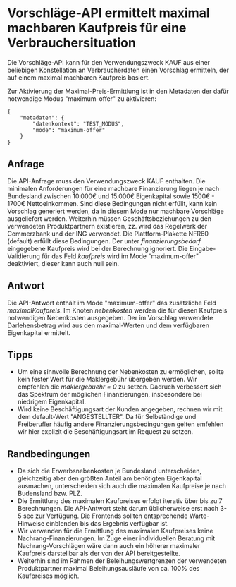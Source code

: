 # Vorschläge-API ermittelt maximal machbaren Kaufpreis für eine Verbrauchersituation

Die Vorschläge-API kann für den Verwendungszweck KAUF aus einer beliebigen Konstellation an Verbraucherdaten einen Vorschlag ermitteln, der auf einem maximal machbaren Kaufpreis basiert. 

Zur Aktivierung der Maximal-Preis-Ermittlung ist in den Metadaten der dafür notwendige Modus "maximum-offer" zu aktivieren:

```
{
    "metadaten": {
        "datenkontext": "TEST_MODUS",
        "mode": "maximum-offer"
    }
}
```

## Anfrage

Die API-Anfrage muss den Verwendungszweck KAUF enthalten. Die minimalen Anforderungen für eine machbare Finanzierung liegen je nach Bundesland zwischen 10.000€ und 15.000€ Eigenkapital sowie 1500€ - 1700€ Nettoeinkommen. Sind diese Bedingungen nicht erfüllt, kann kein Vorschlag generiert werden, da in diesem Mode nur machbare Vorschläge ausgeliefert werden. Weiterhin müssen Geschäftsbeziehungen zu den verwendeten Produktpartnern existieren, zz. wird das Regelwerk der Commerzbank und der ING verwendet. Die Plattform-Plakette NFR60 (default) erfüllt diese Bedingungen. Der unter _finanzierungsbedarf_ eingegebene Kaufpreis wird bei der Berechnung ignoriert. Die Eingabe-Validierung für das Feld _kaufpreis_ wird im Mode "maximum-offer" deaktiviert, dieser kann auch null sein.

## Antwort

Die API-Antwort enthält im Mode "maximum-offer" das zusätzliche Feld _maximalKaufpreis_. Im Knoten _nebenkosten_ werden die für diesen Kaufpreis notwendigen Nebenkosten ausgegeben. Der im Vorschlag verwendete Darlehensbetrag wird aus den maximal-Werten und dem verfügbaren Eigenkapital ermittelt.


## Tipps

- Um eine sinnvolle Berechnung der Nebenkosten zu ermöglichen, sollte kein fester Wert für die Maklergebühr übergeben werden. Wir empfehlen die _maklergebuehr = 0_ zu setzen. Dadruch verbessert sich das Spektrum der möglichen Finanzierungen, insbesondere bei niedrigem Eigenkapital.
- Wird keine Beschäftigungsart der Kunden angegeben, rechnen wir mit dem default-Wert "ANGESTELLTER". Da für Selbständige und Freiberufler häufig andere Finanzierungsbedingungen gelten emfehlen wir hier explizit die Beschäftigungsart im Request zu setzen.


## Randbedingungen

- Da sich die Erwerbsnebenkosten je Bundesland unterscheiden, gleichzeitig aber den größten Anteil am benötigten Eigenkapital ausmachen, unterscheiden sich auch die maximalen Kaufpreise je nach Budensland bzw. PLZ.
- Die Ermittlung des maximalen Kaufpreises erfolgt iterativ über bis zu 7 Berechnungen. Die API-Antwort steht darum üblicherweise erst nach 3-5 sec zur Verfügung. Die Frontends sollten entsprechende Warte-Hinweise einblenden bis das Ergebnis verfügbar ist.
- Wir verwenden für die Ermittlung des maximalen Kaufpreises keine Nachrang-Finanzierungen. Im Zuge einer individuellen Beratung mit Nachrang-Vorschlägen wäre dann auch ein höherer maximaler Kaufpreis darstellbar als der von der API bereitgestellte.
- Weiterhin sind im Rahmen der Beleihungswertgrenzen der verwendeten Produktpartner maximal Beleihungsausläufe von ca. 100% des Kaufpreises möglich.
